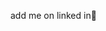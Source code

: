 add me on linked in🤠

<!---
Mace-X6/Mace-X6 is a ✨ special ✨ repository because its `README.md` (this file) appears on your GitHub profile.
You can click the Preview link to take a look at your changes.
--->
